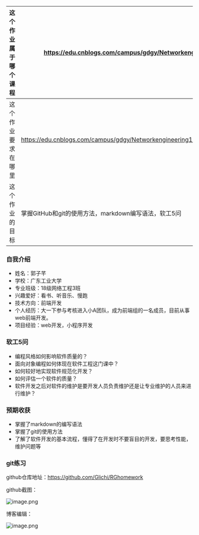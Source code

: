 | 这个作业属于哪个课程 | https://edu.cnblogs.com/campus/gdgy/Networkengineering1834   |
| -------------------- | ------------------------------------------------------------ |
| 这个作业要求在哪里   | https://edu.cnblogs.com/campus/gdgy/Networkengineering1834/homework/11147 |
| 这个作业的目标       | 掌握GitHub和git的使用方法，markdown编写语法，软工5问         |


### 自我介绍

- 姓名：郭子芊
- 学校：广东工业大学
- 专业班级：18级网络工程3班
- 兴趣爱好：看书、听音乐、慢跑
- 技术方向：前端开发
- 个人经历：大一下参与考核进入小A团队，成为前端组的一名成员，目前从事web前端开发。
- 项目经验：web开发，小程序开发

### 软工5问

- 编程风格如何影响软件质量的？
- 面向对象编程如何体现在软件工程这门课中？
- 如何较好地实现软件规范化开发？
- 如何评估一个软件的质量？
- 软件开发之后对软件的维护是要开发人员负责维护还是让专业维护的人员来进行维护？

### 预期收获

- 掌握了markdown的编写语法
- 掌握了git的使用方法
- 了解了软件开发的基本流程，懂得了在开发时不要盲目的开发，要思考性能，维护问题等

### git练习

github仓库地址：https://github.com/Glichi/RGhomework

github截图：

![image.png](https://i.loli.net/2020/09/08/LPkHMb2oaVtRUq6.png)

博客编辑：

![image.png](https://i.loli.net/2020/09/08/xCpKeBGTAyq6vcJ.png)